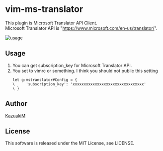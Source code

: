 # vim-ms-translator

This plugin is Microsoft Translator API Client.  
Microsoft Translator API is "https://www.microsoft.com/en-us/translator/".

![usage](https://kazuakim.github.io/img/vim-ms-translator.gif)

## Usage

1. You can get subscription_key for Microsoft Translator API.
1. You set to vimrc or something. I think you should not public this setting
   ```vim
   let g:mstranslator#Config = {
   \     'subscription_key': 'xxxxxxxxxxxxxxxxxxxxxxxxxxxxxxxx'
   \ }
   ```

## Author

[KazuakiM](https://github.com/KazuakiM/)

## License

This software is released under the MIT License, see LICENSE.
